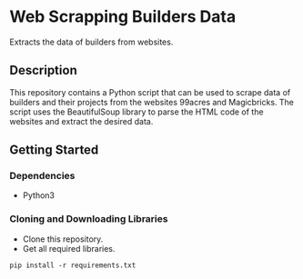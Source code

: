 # Web Scrapping Builders Data

Extracts the data of builders from websites.

## Description

This repository contains a Python script that can be used to scrape data of builders and their projects from the websites 99acres and Magicbricks. The script uses the BeautifulSoup library to parse the HTML code of the websites and extract the desired data.

## Getting Started

### Dependencies

* Python3

### Cloning and Downloading Libraries

* Clone this repository.
* Get all required libraries.
```
pip install -r requirements.txt
```
